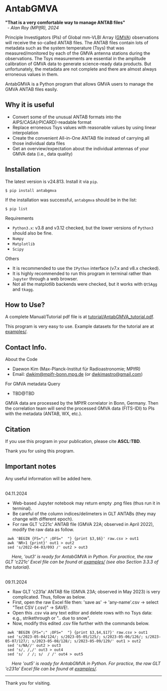 # AntabGMVA

<b>"That is a very comfortable way to manage ANTAB files"</b><br>
_&ensp;- Alan Roy (MPIfR), 2024_

Principle Investigators (PIs) of Global mm-VLBI Array ([GMVA](https://www3.mpifr-bonn.mpg.de/div/vlbi/globalmm/)) observations will receive the so-called ANTAB files. The ANTAB files contain lots of metadata such as the system temperature (Tsys) that was measured/monitored by each of the GMVA antenna stations during the observations. The Tsys measurements are essential in the amplitude calibration of GMVA data to generate science-ready data products. But unfortunately, the metadata are not complete and there are almost always erroneous values in them.

AntabGMVA is a Python program that allows GMVA users to manage the GMVA ANTAB files easily.

## Why it is useful
* Convert some of the unusual ANTAB formats into the AIPS/CASA(rPICARD)-readable format
* Replace erroneous Tsys values with reasonable values by using linear interpolation
* Create the convenient All-in-One ANTAB file instead of carrying all those individual data files
* Get an overview/expectation about the individual antennas of your GMVA data (i.e., data quality)


## Installation
The latest version is v24.813. Install it via `pip`.
```
$ pip install antabgmva
```
If the installation was successful, `antabgmva` should be in the list:
```
$ pip list
```

Requirements
* `Python3.x`: v3.8 and v3.12 checked, but the lower versions of `Python3` should also be fine.
* `Numpy`
* `Matplotlib`
* `Scipy`

Others
* It is recommended to use the `IPython` interface (v7.x and v8.x checked).
* It is highly recommended to run this program in terminal rather than `Jupyter` through a web browser.
* Not all the matplotlib backends were checked, but it works with `Qt5Agg` and `tkagg`.




## How to Use?
A complete Manual/Tutorial pdf file is at [tutorial/AntabGMVA_tutorial.pdf](https://github.com/greendw/AntabGMVA/blob/main/tutorial/AntabGMVA_tutorial.pdf).

This program is very easy to use. Example datasets for the tutorial are at [examples/](https://github.com/greendw/AntabGMVA/tree/main/examples).




## Contact Info.
About the Code
* Daewon Kim (Max-Planck-Institut für Radioastronomie; MPIfR)
* Email: dwkim@mpifr-bonn.mpg.de (or dwkimastro@gmail.com)

For GMVA metadata Query
* TBD@TBD

GMVA data are processed by the MPIfR correlator in Bonn, Germany. Then the correlation team will send the processed GMVA data (FITS-IDI) to PIs with the metadata (ANTAB, WX, etc.).




## Citation
If you use this program in your publication, please cite <b>ASCL:TBD</b>.

Thank you for using this program.




## Important notes
Any useful information will be added here.
<br/><br/>

04.11.2024
* Web-based Jupyter notebook may return empty .png files (thus run it in terminal).
* Be careful of the column indices/delimeters in GLT ANTABs (they may change with different epoch).
* For raw GLT 'c221c' ANTAB file (GMVA 22A; observed in April 2022), modify the raw data as follow.

 ```
  awk 'BEGIN {FS=";" ;OFS="  "} {print $3,$6}' raw.csv > out1
  awk 'NR>1 {print}' out1 > out2
  sed 's/2022-04-03/093 /' out2 > out3
 ```
&ensp;&ensp;&ensp;_Here, 'out3' is ready for AntabGMVA in Python. For practice, the raw GLT 'c221c' Excel file can be found at [examples/](https://github.com/greendw/AntabGMVA/tree/main/examples/GLT_Excels) (see also Section 3.3.3 of the tutorial)._
<br/><br/>

09.11.2024
* Raw GLT 'c231a' ANTAB file (GMVA 23A; observed in May 2023) is very complicated. Thus, follow as below.
* First, open the raw Excel file then: 'save as' -> 'any-name'.csv -> select "Text CSV (.csv)" -> SAVE!.
* Open this .csv via any text editor and delete rows with no Tsys data: e.g., strikethrough or ".. due to snow".
* Now, modify this edited .csv file further with the commands below.

 ```
  awk 'BEGIN {FS=";" ;OFS="  "} {print $3,$4,$17}' raw.csv > out1
  sed 's/2023-05-04/124/; s/2023-05-05/125/; s/2023-05-06/126/; s/2023-05-07/127/; s/2023-05-08/128/; s/2023-05-09/129/' out1 > out2
  sed 's/NA//' out2 > out3
  sed 's/, /,/' out3 > out4
  sed 's/  / /; s/  / /' out4 > out5
 ```
&ensp;&ensp;&ensp;_Here 'out5' is ready for AntabGMVA in Python. For practice, the raw GLT 'c231a' Excel file can be found at [examples/](https://github.com/greendw/AntabGMVA/tree/main/examples/GLT_Excels)._





---

Thank you for visiting.

